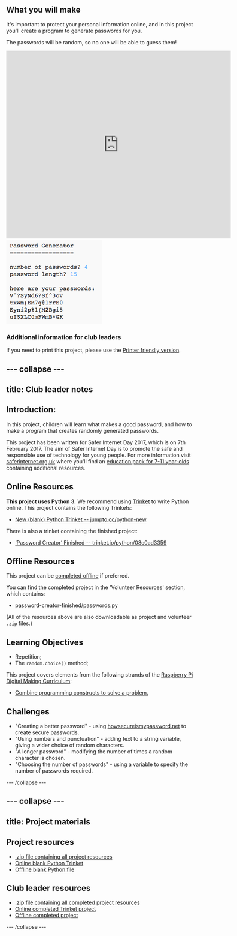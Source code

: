 ## What you will make

It's important to protect your personal information online, and in this project you'll create a program to generate passwords for you.

The passwords will be random, so no one will be able to guess them!

<div class="trinket">
  <iframe src="https://trinket.io/embed/python/08c0ad3359?outputOnly=true&start=result" width="600" height="500" frameborder="0" marginwidth="0" marginheight="0" allowfullscreen>
  </iframe>
  <img src="images/passwords-finished.png">
</div>

### Additional information for club leaders

If you need to print this project, please use the [Printer friendly version](https://projects.raspberrypi.org/en/projects/password-generator/print).


--- collapse ---
---
title: Club leader notes
---


## Introduction:

In this project, children will learn what makes a good password, and how to make a program that creates randomly generated passwords.

This project has been written for Safer Internet Day 2017, which is on 7th February 2017. The aim of Safer Internet Day is to promote the safe and responsible use of technology for young people. For more information visit [saferinternet.org.uk](https://www.saferinternet.org.uk/) where you'll find an [education pack for 7-11 year-olds](https://d1afx9quaogywf.cloudfront.net/cdn/farfuture/_-EgL7dYtxtypvvDcNCE53bYE-OMfdH59vaJ5XPcoG4/mtime:1483547665/sites/default/files/SID2017%20Education%20Pack%20for%207-11%20year%20olds_0.zip) containing additional resources.

## Online Resources

__This project uses Python 3.__ We recommend using [Trinket](https://trinket.io/) to write Python online. This project contains the following Trinkets:

+ [New (blank) Python Trinket -- jumpto.cc/python-new](http://jumpto.cc/python-new)

There is also a trinket containing the finished project:

+ [‘Password Creator’ Finished -- trinket.io/python/08c0ad3359](https://trinket.io/python/08c0ad3359)

## Offline Resources
This project can be [completed offline](https://www.codeclubprojects.org/en-GB/resources/python-working-offline/) if preferred.

You can find the completed project in the 'Volunteer Resources' section, which contains:

+ password-creator-finished/passwords.py

(All of the resources above are also downloadable as project and volunteer `.zip` files.)

## Learning Objectives
+ Repetition;
+ The `random.choice()` method;

This project covers elements from the following strands of the [Raspberry Pi Digital Making Curriculum](http://rpf.io/curriculum):

+ [Combine programming constructs to solve a problem.](https://www.raspberrypi.org/curriculum/programming/builder)

## Challenges
+ "Creating a better password" - using <a href="https://howsecureismypassword.net/" target="_blank">howsecureismypassword.net</a> to create secure passwords.
+ "Using numbers and punctuation" - adding text to a string variable, giving a wider choice of random characters.
+ "A longer password" - modifying the number of times a random character is chosen.
+ "Choosing the number of passwords" - using a variable to specify the number of passwords required.

--- /collapse ---


--- collapse ---
---
title: Project materials
---
## Project resources
* [.zip file containing all project resources](resources/password-generator-resources.zip)
* [Online blank Python Trinket](http://jumpto.cc/python-new)
* [Offline blank Python file](resources/new-new.py)

## Club leader resources
* [.zip file containing all completed project resources](resources/password-generator-finished.zip)
* [Online completed Trinket project](https://trinket.io/python/08c0ad3359)
* [Offline completed project](resources/password-generator-finished-passwords.py)

--- /collapse ---
